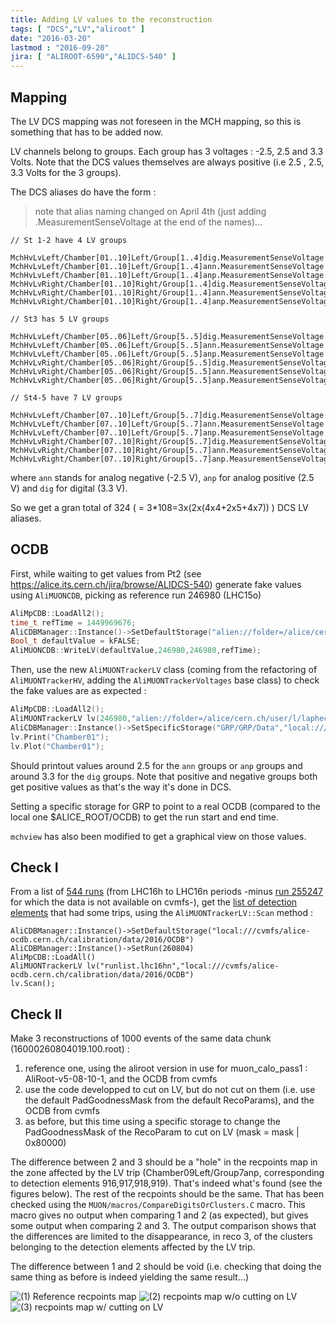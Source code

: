 ```yaml
---
title: Adding LV values to the reconstruction
tags: [ "DCS","LV","aliroot" ]
date: "2016-03-20"
lastmod : "2016-09-20"
jira: [ "ALIROOT-6590","ALIDCS-540" ]
---
```


## Mapping

The LV DCS mapping was not foreseen in the MCH mapping, so this is something that has to be added now.

LV channels belong to groups. Each group has 3 voltages : -2.5, 2.5 and 3.3 Volts. Note that the DCS values themselves are always positive (i.e 2.5 , 2.5, 3.3 Volts for the 3 groups).

The DCS aliases do have the form :

> note that alias naming changed on April 4th (just adding .MeasurementSenseVoltage at
the end of the names)...


```
// St 1-2 have 4 LV groups

MchHvLvLeft/Chamber[01..10]Left/Group[1..4]dig.MeasurementSenseVoltage
MchHvLvLeft/Chamber[01..10]Left/Group[1..4]ann.MeasurementSenseVoltage
MchHvLvLeft/Chamber[01..10]Left/Group[1..4]anp.MeasurementSenseVoltage
MchHvLvRight/Chamber[01..10]Right/Group[1..4]dig.MeasurementSenseVoltage
MchHvLvRight/Chamber[01..10]Right/Group[1..4]ann.MeasurementSenseVoltage
MchHvLvRight/Chamber[01..10]Right/Group[1..4]anp.MeasurementSenseVoltage

// St3 has 5 LV groups

MchHvLvLeft/Chamber[05..06]Left/Group[5..5]dig.MeasurementSenseVoltage
MchHvLvLeft/Chamber[05..06]Left/Group[5..5]ann.MeasurementSenseVoltage
MchHvLvLeft/Chamber[05..06]Left/Group[5..5]anp.MeasurementSenseVoltage
MchHvLvRight/Chamber[05..06]Right/Group[5..5]dig.MeasurementSenseVoltage
MchHvLvRight/Chamber[05..06]Right/Group[5..5]ann.MeasurementSenseVoltage
MchHvLvRight/Chamber[05..06]Right/Group[5..5]anp.MeasurementSenseVoltage

// St4-5 have 7 LV groups

MchHvLvLeft/Chamber[07..10]Left/Group[5..7]dig.MeasurementSenseVoltage
MchHvLvLeft/Chamber[07..10]Left/Group[5..7]ann.MeasurementSenseVoltage
MchHvLvLeft/Chamber[07..10]Left/Group[5..7]anp.MeasurementSenseVoltage
MchHvLvRight/Chamber[07..10]Right/Group[5..7]dig.MeasurementSenseVoltage
MchHvLvRight/Chamber[07..10]Right/Group[5..7]ann.MeasurementSenseVoltage
MchHvLvRight/Chamber[07..10]Right/Group[5..7]anp.MeasurementSenseVoltage
```

where `ann` stands for analog negative (-2.5 V), `anp` for analog positive (2.5 V) and `dig` for digital (3.3 V).

So we get a gran total of 324 ( = 3*108=3x(2x(4x4+2x5+4x7)) ) DCS LV aliases.

## OCDB

First, while waiting to get values from Pt2 (see https://alice.its.cern.ch/jira/browse/ALIDCS-540) generate fake values
 using `AliMUONCDB`, picking as reference run 246980 (LHC15o)

```c++
AliMpCDB::LoadAll2();
time_t refTime = 1449969676;
AliCDBManager::Instance()->SetDefaultStorage("alien://folder=/alice/cern.ch/user/l/laphecet/OCDB");
Bool_t defaultValue = kFALSE;
AliMUONCDB::WriteLV(defaultValue,246980,246980,refTime);
```

Then, use the new `AliMUONTrackerLV` class (coming from the refactoring of `AliMUONTrackerHV`, adding the `AliMUONTrackerVoltages` base class) to check the fake values are as expected :

```c++
AliMpCDB::LoadAll2();
AliMUONTrackerLV lv(246980,"alien://folder=/alice/cern.ch/user/l/laphecet/OCDB");
AliCDBManager::Instance()->SetSpecificStorage("GRP/GRP/Data","local:///cvmfs/alice-ocdb.cern.ch/calibration/data/2015/OCDB");
lv.Print("Chamber01");
lv.Plot("Chamber01");
```

Should printout values around 2.5 for the `ann` groups or `anp` groups and around 3.3 for the `dig` groups. Note that positive and negative groups both get positive values as that's the way it's done in DCS.

Setting a specific storage for GRP to point to a real OCDB (compared to the local one $ALICE_ROOT/OCDB) to get the run start and end time.

`mchview` has also been modified to get a graphical view on those values.
## Check I

From a list of [544 runs](/post/adding-lv-values-to-reco/runlist.lhc16hn) (from LHC16h to LHC16n periods -minus [run 255247](https://alice.its.cern.ch/jira/browse/ALIROOT-6344?focusedCommentId=182921&page=com.atlassian.jira.plugin.system.issuetabpanels:comment-tabpanel#comment-182921) for which the data is not available on cvmfs-), get the [list of detection elements](/post/adding-lv-values-to-reco/scan.lv.hn.txt) that had some trips, using the `AliMUONTrackerLV::Scan` method :

```
AliCDBManager::Instance()->SetDefaultStorage("local:///cvmfs/alice-ocdb.cern.ch/calibration/data/2016/OCDB")
AliCDBManager::Instance()->SetRun(260804)
AliMpCDB::LoadAll()
AliMUONTrackerLV lv("runlist.lhc16hn","local:///cvmfs/alice-ocdb.cern.ch/calibration/data/2016/OCDB")
lv.Scan(); 
```

## Check II

Make 3 reconstructions of 1000 events of the same data chunk (16000260804019.100.root) :

1. reference one, using the aliroot version in use for muon_calo_pass1 : AliRoot-v5-08-10-1, and the OCDB from cvmfs
2. use the code developped to cut on LV, but do not cut on them (i.e. use the default PadGoodnessMask from
    the default RecoParams), and the OCDB from cvmfs
3. as before, but this time using a specific storage to change the PadGoodnessMask of the RecoParam to cut on LV
    (mask = mask | 0x80000)

The difference between 2 and 3 should be a "hole" in the recpoints map in the zone affected by the LV trip
(Chamber09Left/Group7anp, corresponding to detection elements 916,917,918,919). That's indeed what's found (see the
figures below). The rest of the recpoints should be
the same. That has been checked using the `MUON/macros/CompareDigitsOrClusters.C` macro. This macro gives no output
when comparing 1 and 2 (as expected), but gives some output when comparing 2 and 3. The output comparison shows that
the differences are limited to the disappearance, in reco 3, of the clusters belonging to the detection elements
affected by the LV trip.

The difference between 1 and 2 should be void (i.e. checking that doing the same thing as before is indeed yielding the
same result...)

![(1) Reference recpoints map](/post/adding-lv-values-to-reco/recpoints-ref.png "1-Reference recpoints map")
![(2) recpoints map w/o cutting on LV](/post/adding-lv-values-to-reco/recpoints-no-lvcut.png "2- recpoints map w/o cutting on LV")
![(3) recpoints map w/ cutting on LV](/post/adding-lv-values-to-reco/recpoints-wlvcut.png "3-recpoints map w/ cutting on LV")


